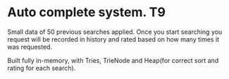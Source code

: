 # Auto complete system. T9

Small data of 50 previous searches applied. Once you start searching you request will be recorded in history and rated based on how many times it was requested. 

Built fully in-memory, with Tries, TrieNode and Heap(for correct sort and rating for each search).
